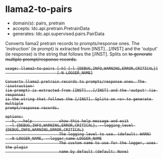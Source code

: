 # llama2-to-pairs

* domain(s): pairs, pretrain
* accepts: ldc.api.pretrain.PretrainData
* generates: ldc.api.supervised.pairs.PairData

Converts llama2 pretrain records to prompts/response ones. The 'instruction' (ie prompt) is extracted from [INST]...[/INST] and the 'output' (ie response) is the string that follows the [/INST]. Splits on <s> to generate multiple prompt/response records.

```
usage: llama2-to-pairs [-h] [-l {DEBUG,INFO,WARNING,ERROR,CRITICAL}]
                       [-N LOGGER_NAME]

Converts llama2 pretrain records to prompts/response ones. The 'instruction'
(ie prompt) is extracted from [INST]...[/INST] and the 'output' (ie response)
is the string that follows the [/INST]. Splits on <s> to generate multiple
prompt/response records.

options:
  -h, --help            show this help message and exit
  -l {DEBUG,INFO,WARNING,ERROR,CRITICAL}, --logging_level {DEBUG,INFO,WARNING,ERROR,CRITICAL}
                        The logging level to use. (default: WARN)
  -N LOGGER_NAME, --logger_name LOGGER_NAME
                        The custom name to use for the logger, uses the plugin
                        name by default (default: None)
```
